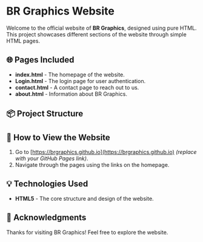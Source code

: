 # BR Graphics Website

Welcome to the official website of **BR Graphics**, designed using pure HTML. This project showcases different sections of the website through simple HTML pages.

## 🌐 Pages Included
- **index.html** - The homepage of the website.
- **Login.html** - The login page for user authentication.
- **contact.html** - A contact page to reach out to us.
- **about.html** - Information about BR Graphics.

## 📦 Project Structure

## 🚀 How to View the Website
1. Go to [https://brgraphics.github.io](https://brgraphics.github.io) *(replace with your GitHub Pages link)*.
2. Navigate through the pages using the links on the homepage.

## 💡 Technologies Used
- **HTML5** - The core structure and design of the website.

## 🙏 Acknowledgments
Thanks for visiting BR Graphics! Feel free to explore the website.
